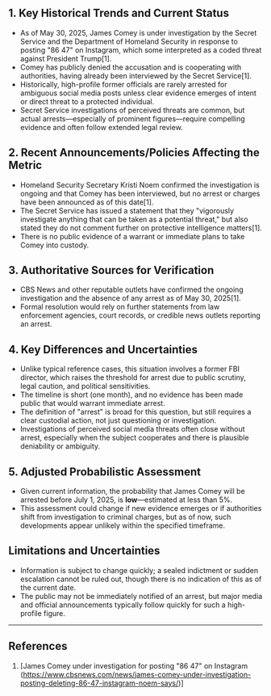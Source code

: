 ## 1. Key Historical Trends and Current Status

- As of May 30, 2025, James Comey is under investigation by the Secret Service and the Department of Homeland Security in response to posting "86 47" on Instagram, which some interpreted as a coded threat against President Trump[1].
- Comey has publicly denied the accusation and is cooperating with authorities, having already been interviewed by the Secret Service[1].
- Historically, high-profile former officials are rarely arrested for ambiguous social media posts unless clear evidence emerges of intent or direct threat to a protected individual.
- Secret Service investigations of perceived threats are common, but actual arrests—especially of prominent figures—require compelling evidence and often follow extended legal review.

## 2. Recent Announcements/Policies Affecting the Metric

- Homeland Security Secretary Kristi Noem confirmed the investigation is ongoing and that Comey has been interviewed, but no arrest or charges have been announced as of this date[1].
- The Secret Service has issued a statement that they "vigorously investigate anything that can be taken as a potential threat," but also stated they do not comment further on protective intelligence matters[1].
- There is no public evidence of a warrant or immediate plans to take Comey into custody.

## 3. Authoritative Sources for Verification

- CBS News and other reputable outlets have confirmed the ongoing investigation and the absence of any arrest as of May 30, 2025[1].
- Formal resolution would rely on further statements from law enforcement agencies, court records, or credible news outlets reporting an arrest.

## 4. Key Differences and Uncertainties

- Unlike typical reference cases, this situation involves a former FBI director, which raises the threshold for arrest due to public scrutiny, legal caution, and political sensitivities.
- The timeline is short (one month), and no evidence has been made public that would warrant immediate arrest.
- The definition of "arrest" is broad for this question, but still requires a clear custodial action, not just questioning or investigation.
- Investigations of perceived social media threats often close without arrest, especially when the subject cooperates and there is plausible deniability or ambiguity.

## 5. Adjusted Probabilistic Assessment

- Given current information, the probability that James Comey will be arrested before July 1, 2025, is **low**—estimated at less than 5%.
- This assessment could change if new evidence emerges or if authorities shift from investigation to criminal charges, but as of now, such developments appear unlikely within the specified timeframe.

## Limitations and Uncertainties

- Information is subject to change quickly; a sealed indictment or sudden escalation cannot be ruled out, though there is no indication of this as of the current date.
- The public may not be immediately notified of an arrest, but major media and official announcements typically follow quickly for such a high-profile figure.

---

## References

1. [James Comey under investigation for posting "86 47" on Instagram (https://www.cbsnews.com/news/james-comey-under-investigation-posting-deleting-86-47-instagram-noem-says/)]